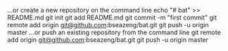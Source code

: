 …or create a new repository on the command line
 echo "# bat" >> README.md
git init
git add README.md
git commit -m "first commit"
git remote add origin git@github.com:bseazeng/bat.git
git push -u origin master
…or push an existing repository from the command line
 git remote add origin git@github.com:bseazeng/bat.git
git push -u origin master